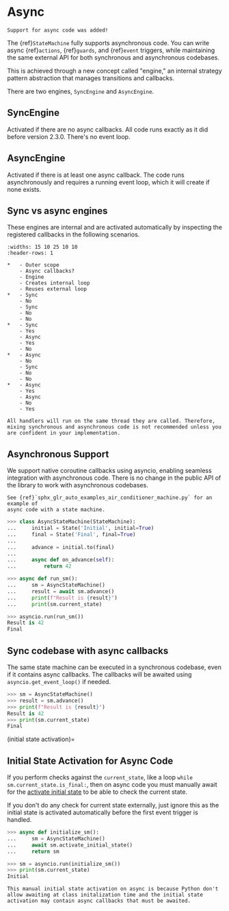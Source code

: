 # Async

```{versionadded} 2.3.0
Support for async code was added!
```

The {ref}`StateMachine` fully supports asynchronous code. You can write async {ref}`actions`, {ref}`guards`, and {ref}`event` triggers, while maintaining the same external API for both synchronous and asynchronous codebases.

This is achieved through a new concept called "engine," an internal strategy pattern abstraction that manages transitions and callbacks.

There are two engines, `SyncEngine` and `AsyncEngine`.

## SyncEngine
Activated if there are no async callbacks. All code runs exactly as it did before version 2.3.0.
There's no event loop.

## AsyncEngine
Activated if there is at least one async callback. The code runs asynchronously and requires a running event loop, which it will create if none exists.


## Sync vs async engines

These engines are internal and are activated automatically by inspecting the registered callbacks in the following scenarios.


```{list-table} Sync vs async engines
:widths: 15 10 25 10 10
:header-rows: 1

*   - Outer scope
    - Async callbacks?
    - Engine
    - Creates internal loop
    - Reuses external loop
*   - Sync
    - No
    - Sync
    - No
    - No
*   - Sync
    - Yes
    - Async
    - Yes
    - No
*   - Async
    - No
    - Sync
    - No
    - No
*   - Async
    - Yes
    - Async
    - No
    - Yes

```


```{note}
All handlers will run on the same thread they are called. Therefore, mixing synchronous and asynchronous code is not recommended unless you are confident in your implementation.
```

## Asynchronous Support

We support native coroutine callbacks using asyncio, enabling seamless integration with asynchronous code. There is no change in the public API of the library to work with asynchronous codebases.


```{seealso}
See {ref}`sphx_glr_auto_examples_air_conditioner_machine.py` for an example of
async code with a state machine.
```


```py
>>> class AsyncStateMachine(StateMachine):
...     initial = State('Initial', initial=True)
...     final = State('Final', final=True)
...
...     advance = initial.to(final)
...
...     async def on_advance(self):
...         return 42

>>> async def run_sm():
...     sm = AsyncStateMachine()
...     result = await sm.advance()
...     print(f"Result is {result}")
...     print(sm.current_state)

>>> asyncio.run(run_sm())
Result is 42
Final

```

## Sync codebase with async callbacks

The same state machine can be executed in a synchronous codebase, even if it contains async callbacks. The callbacks will be awaited using `asyncio.get_event_loop()` if needed.


```py
>>> sm = AsyncStateMachine()
>>> result = sm.advance()
>>> print(f"Result is {result}")
Result is 42
>>> print(sm.current_state)
Final

```


(initial state activation)=
## Initial State Activation for Async Code


If you perform checks against the `current_state`, like a loop `while sm.current_state.is_final:`, then on async code you must manually
await for the  [activate initial state](statemachine.StateMachine.activate_initial_state) to be able to check the current state.

If you don't do any check for current state externally, just ignore this as the initial state is activated automatically before the first event trigger is handled.


```py
>>> async def initialize_sm():
...     sm = AsyncStateMachine()
...     await sm.activate_initial_state()
...     return sm

>>> sm = asyncio.run(initialize_sm())
>>> print(sm.current_state)
Initial

```

```{hint}
This manual initial state activation on async is because Python don't allow awaiting at class initalization time and the initial state activation may contain async callbacks that must be awaited.
```
